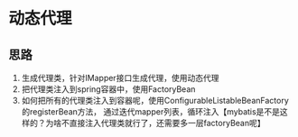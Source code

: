 # 动态代理
## 思路
1. 生成代理类，针对IMapper接口生成代理，使用动态代理
2. 把代理类注入到spring容器中，使用FactoryBean
3. 如何把所有的代理类注入到容器呢，使用ConfigurableListableBeanFactory的registerBean方法，
通过迭代mapper列表，循环注入【mybatis是不是这样的？为啥不直接注入代理类就行了，还需要多一层factoryBean呢】